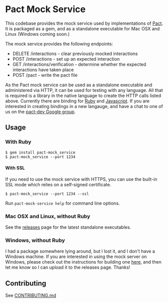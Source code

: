 # Pact Mock Service

This codebase provides the mock service used by implementations of [Pact][pact]. It is packaged as a gem, and as a standalone executable for Mac OSX and Linux (Windows coming soon.)

The mock service provides the following endpoints:

* DELETE /interactions - clear previously mocked interactions
* POST /interactions - set up an expected interaction
* GET /interactions/verification - determine whether the expected interactions have taken place
* POST /pact - write the pact file

As the Pact mock service can be used as a standalone executable and administered via HTTP, it can be used for testing with any language. All that is required is a library in the native language to create the HTTP calls listed above. Currently there are binding for [Ruby][pact] and [Javascript][javascript]. If you are interested in creating bindings in a new langauge, and have a chat to one of us on the [pact-dev Google group][pact-dev].

## Usage

### With Ruby

    $ gem install pact-mock_service
    $ pact-mock_service --port 1234

#### With SSL

If you need to use the mock service with HTTPS, you can use the built-in SSL mode which relies on a self-signed certificate.

    $ pact-mock_service --port 1234 --ssl

Run `pact-mock-service help` for command line options.

### Mac OSX and Linux, without Ruby

See the [releases][releases] page for the latest standalone executables.

### Windows, without Ruby

I had a package somewhere lying around, but I lost it, and I don't have a Windows machine. If you are interested in using the mock server on Windows, please check out the instructions for building one [here][windows], and then let me know so I can upload it to the releases page. Thanks!

## Contributing

See [CONTRIBUTING.md](/CONTRIBUTING.md)

[pact]: https://github.com/realestate-com-au/pact
[releases]: https://github.com/bethesque/pact-mock_service/releases
[javascript]: https://github.com/DiUS/pact-consumer-js-dsl
[pact-dev]: https://groups.google.com/forum/#!forum/pact-dev
[windows]: https://github.com/bethesque/pact-mock_service/wiki/Building-a-Windows-standalone-executable
